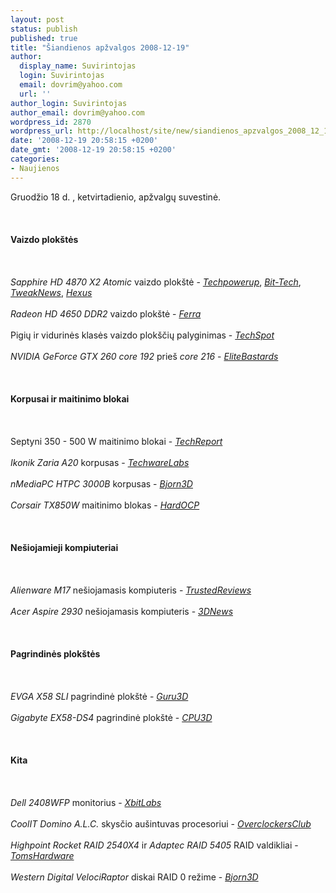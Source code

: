```yaml
---
layout: post
status: publish
published: true
title: "Šiandienos apžvalgos 2008-12-19"
author:
  display_name: Suvirintojas
  login: Suvirintojas
  email: dovrim@yahoo.com
  url: ''
author_login: Suvirintojas
author_email: dovrim@yahoo.com
wordpress_id: 2870
wordpress_url: http://localhost/site/new/siandienos_apzvalgos_2008_12_19/
date: '2008-12-19 20:58:15 +0200'
date_gmt: '2008-12-19 20:58:15 +0200'
categories:
- Naujienos
---
```

<p>Gruodžio 18 d. , ketvirtadienio, apžvalgų suvestinė.<br />
<br><br />
<br><b>Vaizdo plokštės</b><br />
<br><br />
<br><i>Sapphire HD 4870 X2 Atomic</i> vaizdo plokštė - <i><a class="ns" href="http://www.techpowerup.com/reviews/Sapphire/HD_4870_X2_Atomic_Watercooled/">Techpowerup</a></i>, <i><a class="ns" href="http://www.bit-tech.net/hardware/2008/12/19/sapphire-ati-radeon-hd-4870x2-atomic-review/1">Bit-Tech</a></i>, <i><a class="ns" href="http://www.tweaknews.net/reviews/sapphire_atomic_water_cooled_hd4870_x2_videocard/">TweakNews</a></i>, <i><a class="ns" href="http://www.hexus.net/content/item.php?item=16651">Hexus</a></i><br />
<br><i>Radeon HD 4650 DDR2</i> vaizdo plokštė - <i><a class="ns" href="http://www.ferra.ru/online/video/83357/">Ferra</a></i><br />
<br>Pigių ir vidurinės klasės vaizdo plokščių palyginimas - <i><a class="ns" href="http://www.techspot.com/review/134-budget-midrange-gpu-roundup/">TechSpot</a></i><br />
<br><i>NVIDIA GeForce GTX 260 core 192</i> prieš <i>core 216</i> - <i><a class="ns" href="http://www.elitebastards.com/cms/index.php?option=com_content&task=view&id=656&Itemid=29">EliteBastards</a></i><br />
<br><br />
<br><b>Korpusai ir maitinimo blokai</b><br />
<br><br />
<br>Septyni 350 - 500 W maitinimo blokai - <i><a class="ns" href="http://www.techreport.com/articles.x/16073">TechReport</a></i><br />
<br><i>Ikonik Zaria A20</i> korpusas - <i><a class="ns" href="http://www.techwarelabs.com/reviews/cases/Ikonik-A20/">TechwareLabs</a></i><br />
<br><i>nMediaPC HTPC 3000B</i> korpusas - <i><a class="ns" href="http://www.bjorn3d.com/read.php?cID=1427">Bjorn3D</a></i><br />
<br><i>Corsair TX850W</i> maitinimo blokas - <i><a class="ns" href="http://enthusiast.hardocp.com/">HardOCP</a></i><br />
<br><br />
<br><b>Nešiojamieji kompiuteriai</b><br />
<br><br />
<br><i>Alienware M17</i> nešiojamasis kompiuteris - <i><a class="ns" href="http://www.trustedreviews.com/notebooks/review/2008/12/19/Alienware-M17---17in-Gaming-Notebook/p1">TrustedReviews</a></i><br />
<br><i>Acer Aspire 2930</i> nešiojamasis kompiuteris - <i><a class="ns" href="http://www.3dnews.ru/mobile/acer_aspire_2930/">3DNews</a></i><br />
<br><br />
<br><b>Pagrindinės plokštės</b><br />
<br><br />
<br><i>EVGA X58 SLI</i> pagrindinė plokštė - <i><a class="ns" href="http://guru3d.com/article/evga-x58-sli-review/">Guru3D</a></i><br />
<br><i>Gigabyte EX58-DS4</i> pagrindinė plokštė - <i><a class="ns" href="http://www.cpu3d.com/review/6792-1/gigabyte-ex58-ds4-motherboard/introduction.html">CPU3D</a></i><br />
<br><br />
<br><b>Kita</b><br />
<br><br />
<br><i>Dell 2408WFP</i> monitorius - <i><a class="ns" href="http://www.xbitlabs.com/articles/monitors/display/dell-2408wfp.html">XbitLabs</a></i><br />
<br><i>CoolIT Domino A.L.C.</i> skysčio aušintuvas procesoriui - <i><a class="ns" href="http://www.overclockersclub.com/reviews/coolit_dominoalc/">OverclockersClub</a></i><br />
<br><i>Highpoint Rocket RAID 2540X4</i> ir <i>Adaptec RAID 5405</i> RAID valdikliai - <i><a class="ns" href="http://www.tomshardware.com/reviews/sas-adaptec-highpoint,2101-5.html">TomsHardware</a></i><br />
<br><i>Western Digital VelociRaptor</i> diskai RAID 0 režime - <i><a class="ns" href="http://www.bjorn3d.com/read.php?cID=1437">Bjorn3D</a></i><br />
<br><br />
<br><br />
<br></p>
